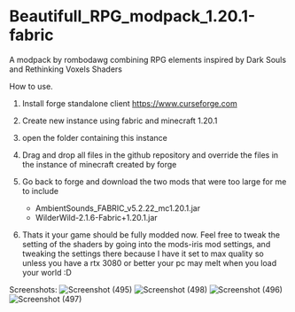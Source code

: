 # Beautifull_RPG_modpack_1.20.1-fabric
A modpack by rombodawg combining RPG elements inspired by Dark Souls and Rethinking Voxels Shaders


How to use. 

1. Install forge standalone client
https://www.curseforge.com

2. Create new instance using fabric and minecraft 1.20.1

3. open the folder containing this instance

4. Drag and drop all files in the github repository and override the files in the instance of minecraft created by forge

5. Go back to forge and download the two mods that were too large for me to include
     - AmbientSounds_FABRIC_v5.2.22_mc1.20.1.jar
     - WilderWild-2.1.6-Fabric+1.20.1.jar

6. Thats it your game should be fully modded now. Feel free to tweak the setting of the shaders by going into the mods-iris mod settings,
and tweaking the settings there because I have it set to max quality so unless you have a rtx 3080 or better your pc may melt when you load your world :D

Screenshots:
![Screenshot (495)](https://github.com/rombodawg/Beautifull_RPG_modpack_1.20.1-fabric/assets/106640737/a8f986bc-9944-4bdc-a0c8-38f009335924)
![Screenshot (498)](https://github.com/rombodawg/Beautifull_RPG_modpack_1.20.1-fabric/assets/106640737/2f101a05-bf29-4f3c-ab5c-808249bf1ee0)
![Screenshot (496)](https://github.com/rombodawg/Beautifull_RPG_modpack_1.20.1-fabric/assets/106640737/189bc048-0b01-44c2-8b70-23c9af7a3e8e)
![Screenshot (497)](https://github.com/rombodawg/Beautifull_RPG_modpack_1.20.1-fabric/assets/106640737/89921ae2-c4b2-4f21-9832-aff5afee3c6e)
